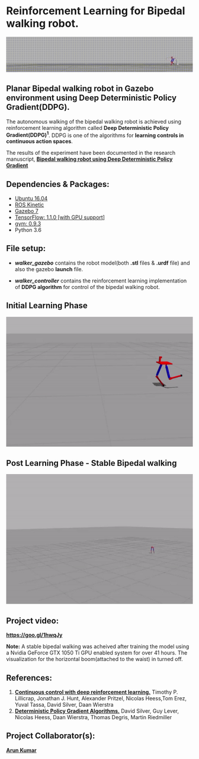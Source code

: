 # Reinforcement Learning for Bipedal walking robot.
<p align= "center">
  <img src="walker_controller/src/biped.gif/">
</p>

## Planar Bipedal walking robot in Gazebo environment using Deep Deterministic Policy Gradient(DDPG).
The autonomous walking of the bipedal walking robot is achieved using reinforcement learning algorithm called <b>Deep Deterministic Policy Gradient(DDPG)<sup>1</sup></b>. DDPG is one of the algorithms for <b>learning controls in continuous action spaces</b>.
<p>The results of the experiment have been documented in the research manuscript, <b><a href="https://arxiv.org/abs/1807.05924v2">Bipedal walking robot using Deep Deterministic Policy Gradient</a></b></p>

## Dependencies & Packages:
- <a href="http://releases.ubuntu.com/16.04/">Ubuntu 16.04</a>
- <a href="http://wiki.ros.org/kinetic">ROS Kinetic</a>
- <a href="http://gazebosim.org/">Gazebo 7</a>
- <a href="https://www.tensorflow.org/">TensorFlow: 1.1.0 [with GPU support]</a> 
- <a href="https://gym.openai.com/docs/">gym: 0.9.3</a>
- Python 3.6

## File setup:
- ***walker_gazebo*** contains the robot model(both **.stl** files & **.urdf** file) and also the gazebo **launch** file.

- ***walker_controller*** contains the reinforcement learning implementation of **DDPG algorithm** for control of the bipedal walking robot.
 
 ## Initial Learning Phase
<p align= "center">
  <img src="walker_controller/src/training_1.gif/" height="350" width="600">
</p>

  ## Post Learning Phase - Stable Bipedal walking
<p align= "center">
  <img src="walker_controller/src/trained.gif/" height="350" width="600">
</p>

## Project video: 
**https://goo.gl/1hwqJy**

**Note:** A stable bipedal walking was acheived after training the model using a Nvidia GeForce GTX 1050 Ti GPU enabled system for over 41 hours. The visualization for the horizontal boom(attached to the waist) in turned off.

## References:
<ol>
  <li><b><a href="https://arxiv.org/abs/1509.02971">Continuous control with deep reinforcement learning.</a></b> Timothy P. Lillicrap, Jonathan J. Hunt, Alexander Pritzel, Nicolas Heess,Tom Erez, Yuval Tassa, David Silver, Daan Wierstra  </li>
<li><b><a href="http://proceedings.mlr.press/v32/silver14.pdf">Deterministic Policy Gradient Algorithms.</a></b> David Silver, Guy Lever, Nicolas Heess, Daan Wierstra,  Thomas Degris,  Martin Riedmiller</li>
</ol>

## Project Collaborator(s): 
**<a href="https://github.com/ioarun">Arun Kumar</a>** 
